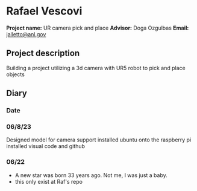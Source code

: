 # Rafael Vescovi

**Project name:** UR camera pick and place
**Advisor:** Doga Ozgulbas
**Email:** jalletto@anl.gov

## Project description

Building a project utilizing a 3d camera with UR5 robot to pick and place objects

## Diary

### Date

### 06/8/23
Designed model for camera support
installed ubuntu onto the raspberry pi
installed visual code and github

### 06/22 

- A new star was born 33 years ago. Not me, I was just a baby.
- this only exist at Raf's repo